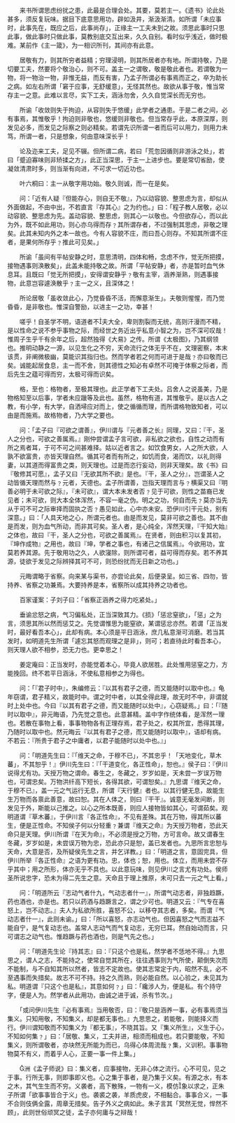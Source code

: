 <!-- { "loadSidebar": true } -->
　　来书所谓思虑纷扰之患，此最是合理会处。其要，莫若主一。《遗书》论此处甚多，须反复玩味。据目下底意思用功，辟如汲井，渐汲渐清。如所谓「未应事时，此事先在，既应之后，此事尚存」，正缘主一工夫未到之故。须思此事时只思此事，做此事时只做此事，莫教别底交互出来，久久自别。看时似乎浅近，做时极难。某前作《主一箴》，为一相识所刊，其间亦有此意。

　　居敬有力，则其所穷者益精；穷理浸明，则其所居者亦有地。所谓持敬，乃是切要工夫，然要将个敬治心，则不可。盖主一之谓敬，敬是敬此者也。若谓敬为一物，将一物治一物，非惟无益，而反有害，乃孟子所谓必有事焉而正之，卒为助长之病。如左右所谓「窘于应事，无舒缓意」，无怪其然也。故欲从事于敬，惟当常存主一之意。此难以言尽，实下工夫，涵泳勿舍，久久自觉深长而无穷也。

　　所谕「收敛则失于拘迫，从容则失于悠缓」此学者之通患。于是二者之间，必有事焉，其惟敬乎！拘迫则非敬也，悠缓则非敬也。但当常存乎此，本原深厚，则发见必多，而发见之际察之则必精矣。若谓先识所谓一者而后可以用力，则用力未笃，所谓一者，只是想象，何由意味深长乎！

　　论及迩来工夫，足见不辍。但所谓二病，若曰「荒忽因循则非游泳之处」，若曰「蹙迫寡味则非矫揉之方」，此正当深思，于主一上进步也。要是常切省励，使凝敛清肃时多，则当渐有向进，不可求一切近功也。

　　叶六桐曰：主一从敬字用功始。敬久则诚，而一在是矣。

　　问：「近有人疑『但能存心，则自无不敬』，乃以动容貌、整思虑为言，却似从外面做起，不由中出，不若直言『存其心』之为约也。」曰：「程子教人居敬，必以动容貌、整思虑为先。盖动容貌、整思虑，则其心一以敬也。今但欲存心，而以此为外，既不如此用功，则心亦乌得而存﹖其所谓存者，不过强制其思虑，非敬之理矣。此其未知内外之本一故也。今有人容貌不庄，而曰吾心则存。不知其所谓不庄者，是果何所存乎﹖推此可见矣。」

　　所谕「虽间有平帖安静之时，意思清明，四体和畅，念虑不作，觉无所把摸，接物遇事则涣散矣」，此盖未能持敬之故。所谓「平帖安静」者，亦是暂时血气休息耳。且既曰「觉无所把摸」，安得谓安静乎﹖敬有主宰，涵养渐熟，则遇事接物，此意岂容遽涣散乎﹖主一之义，且深体之！

　　所论居敬「虽收敛此心，乃觉昏昏不活，而懈意渐生」。夫敬则惺惺，而乃觉昏昏，是非敬也。惟深自警励，以进主一之功，幸甚！

　　嗟乎！自圣学不明，语道者不夫大全，卑则割裂而无统，高则汗漫而不精，是以性命之说不参乎事物之际，而经世之务近出乎私意小智之为，岂不深可叹哉！惟周子生乎千有余年之后，超然独得《大易》之传。所谓《太极图》，乃其纲领也。推明动静之一源，以见生化之不穷，天命流行之体无乎不在，文理密察，本末该贯，非阐微极幽，莫能识其指归也。然而学者若之何而可进于是哉﹖亦曰敬而已矣。诚能起居食息，主一而不舍，则其德性之知必有卓然不可掩于体察之际者，而后先生之蕴可得而穷，太极可得而识矣。

　　格，至也：格物者，至极其理也。此正学者下工夫处。吕舍人之说虽美，乃是物格知至以后事，学者未应躐等及此也。虽然，格物有道，其惟敬乎。是以古人之教，有小学，有大学，自洒埽应对而上，使之循循而理，而所谓格物致知者，可以由是而施焉。故格物者，乃大学之要也。

　　问：「孟子曰『可欲之谓善』，伊川谓与『元者善之长』同理，又曰：『干，圣人之分也，可欲之善属焉。』刚仲尝谓孟子言可欲，非私欲之欲也，自性之动而有所之焉者耳，于可不可之间甚难择。姑以近者言之。如饮食男女，人之所大欲，人孰不欲富贵，亦皆天理自然。循其可者而有所之，如饥而食，渴而饮，以礼则得妻，以其道而得富贵之类，则天理也。过是而恣行妄动，则非天理矣。故《书》曰『敬修其可愿』，孟子又曰『无欲其所不欲』是也。『干，圣人之分』，岂谓圣人之动皆循天理而然与﹖元者，天德也。孟子所谓善，岂指天理而言与﹖横渠又曰『明善必明于未可欲之际』，『未可欲』，谓大本未发者否﹖见于可欲，则性之苗裔已发见者；未可欲，则大本全体浑然，不容一毫之伪。明之之功，何自而先﹖莫亦当先从于可不可之际审择而固执之否﹖愚见如此，心中亦未安。恐伊川引干元处，别有深意。」曰：「人具天地之心，所谓元者也。由是而发见，莫非可欲之善也。其不由是而发，则为血气所动，而非其可矣。圣人者，是心纯全，浑然天理，『干知大始』之体也，故曰『干，圣人之分也，可欲之善属焉』。在贤者，则由积习以复其初，『坤作成物』之用也，故曰『坤，学者之事也，有诸己之信属焉』。今欲用功，宜莫若养其源。先于敬用功之久，人欲寖除，则所谓可者，益可得而存矣。若不养其源，徒欲于发见之际辨择其可不可，则恐纷扰而无日新之功也。」

　　元晦谓略于省察。向来某与渠书，亦尝论此矣，后便录呈。如三省、四勿，皆持养、省察之功兼焉。大要持养是本，省察所以成其持养之功者也。

　　百家谨案：子刘子曰：「省察正涵养之得力吃紧处。」

　　垂谕忿怒之病，气习偏私处，正当深致其力。《损》「惩忿窒欲」，「惩」之为言，须思其所以然而惩艾之。先觉谓惟思为能窒欲，某谓惩忿亦然。若谓「正当发时，最好看吾本心」，此却有病。本心须是平日涵泳，庶几私意渐可消磨。若当其发时，如明道先生所谓「遽忘其怒而观理之是非」，则可；若直待此时看吾本心，则天理人欲不相参，恐无力也。更幸思之！

　　姜定庵曰：正当发时，亦能觉着本心，毕竟人欲居胜。此处惟用惩窒之力，方能挽回。终不若平日涵泳，不使私意相参之为得也。

　　问：「『君子时中』，朱编修云：『以其有君子之德，而又能随时以取中也。』龟年窃谓，君子精义，故能时中。谓之时中者，以其全得此理，故无时不中，非谓就时上处中也。今曰『以其有君子之德，而又能随时以处中』，心窃疑焉。」曰：「『随时以取中』，非元晦语，乃先觉之意也。此意甚精。盖中字作统体看，是浑然一理也。若散在事物上看，事事物物各有正理存焉，君子处之，权其所宜，悉得其理，乃随时以取中也。然元晦云『以其有君子之德，而又能随时以取中』，语却有病。不若云：『所贵于君子之中庸者，以君子能随时以处中也。』」

　　问：「明道先生曰：『「维天之命，于穆不已」，不其忠乎！「天地变化，草木蕃」，不其恕乎！』伊川先生曰：『「干道变化，各正性命」，恕也。』侯子曰：『伊川说得尤有功。天授万物之谓命。春生之，冬藏之，岁岁如是，天未尝一岁误万物也，可谓忠矣。万物洪纤高下短长，各得其欲，可谓恕矣。』九思谓『维天之命，于穆不已』，盖一元之气运行无息，所谓『天行健』者也。以其行健无息，故能生生万物而各禀此善意，故曰恕。其在人体之，则曰『干干』。诚意无毫发间断，则发见于外，斯能以己推之。以心之所本既善，则应人接物皆如其心，可谓茹矣。观明道谓『草木蕃』，于伊川言『各正性命』，不见有差殊。其在万物，得其所以蕃生，便是正性命。不知侯子何以分轻重﹖兼谓『维天之命』为天授万物者，恐此天命只是天理。伊川所谓『在天为命』，不必须是授之万物，方可言命。故又谓春生冬藏，岁岁如是，未尝误万物为忠，恐此亦只是恕，盖已发者也。九思所言忠恕与天命，大意是否，及所疑侯先生之言，并乞详教。」曰：「明道之言，意固完具，但伊川所举『各正性命』之语为更有功。忠，体也；恕，用也。体立，而用未尝不存乎其中；用之所形，体亦无乎不具也。以此意玩味，则见伊川之言尤有功处。侯师圣所说忠字，恐未为得二先生之意。天命且于理上推原，未可只去一元之气上看。」

　　问：「明道所云『志动气者什九，气动志者什一』，所谓气动志者，非独趋蹶，药也酒也，亦是也。若只以药酒与趋蹶言之，谓之少可也。明道又云：『气专在喜怒上，岂不动志。』夫人为私欲所胜，喜怒不公，以移夺其志者，多矣。而谓『气动志者什一』，此则未谕。」曰：「所以喜怒，亦志动气也。但因喜怒之气而志益不能自宁，是气复动志也。盖常人志动气而气复动志，无穷已耳。然自始动而言，只可谓志之动气也。惟趋蹶与药也酒也，则是气先之也。」

　　问：「明道先生论『持其志』曰：『只这个也是私，然学者不恁地不得。』九思思之，谓人之志，不能持之，使常自觉其所在，往往遇事则为气所使，颠倒失次而不能制，与不自知其所以然者，皆志不定故也。使其志常定于内，昭然不乱，必不至遇事而失措矣。故志不可不持。持之久而熟，则必能自然。以心验之，未见其为私。明道谓『只这个也是私』，其意如何﹖」曰：「纔涉人为，便是私。有个持守字，便是人为。然学者从此用功，由诚之进于诚，杀有节次。」

　　「或问伊川先生『必有事焉』当用敬否，曰：『敬只是涵养一事，必有事焉须当集义。只知用敬，不知集义，却是都无事也。』九思思之，若能敬，则能择义而行。伊川谓知敬而不知集义为『都无事』，不晓其旨。又『集义所生』，义生于心，不知如何集﹖」曰：「居敬、集义，工夫并进，相须而相成也。若只要能敬，不知集义，则所谓敬者，亦块然无所能为而已，乌得心体周流哉﹖集，义训积。事事物物莫不有义，而着乎人心，正要一事一件上集。」

　　洲《孟子师说》曰：集义者，应事接物，无非心体之流行。心不可见，见之于事。行所无事，则即事即义也。心之集于事者，是乃集于义矣。有源之水，有本之木，其气生生而不穷。义袭者，高下散殊，一物有一义，模仿象以求之，正朱子所谓「欲事事皆合于义」也。袭裘之袭，羊质虎皮，不相黏合。事事合义，一事不合则伎俩全露，周章无措矣。告子外义之病如此。朱子言其「冥然无觉，悍然不顾」，此则世俗顽冥之徒，孟子亦何庸与之辩哉！

